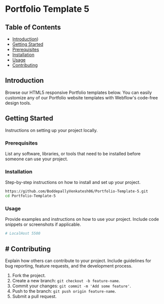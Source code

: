 # Portfolio Template 5

## Table of Contents

- [Introduction](#introduction))
- [Getting Started](#getting-started)
- [Prerequisites](#prerequisites)
- [Installation](#installation)
- [Usage](#usage)
- [Contributing](#contributing)

## Introduction

Browse our HTML5 responsive Portfolio templates below. You can easily customize any of our Portfolio website templates with Webflow's code-free design tools.

## Getting Started

Instructions on setting up your project locally.

### Prerequisites

List any software, libraries, or tools that need to be installed before someone can use your project.

### Installation

Step-by-step instructions on how to install and set up your project.

```bash
https://github.com/BoddepallyVenkatesh06/Portfolio-Template-5.git
cd Portfolio-Template-5
```

### Usage

Provide examples and instructions on how to use your project. Include code snippets or screenshots if applicable.

```bash
# LocalHost 5500
```

## # Contributing

Explain how others can contribute to your project. Include guidelines for bug reporting, feature requests, and the development process.

1. Fork the project.
2. Create a new branch: `git checkout -b feature-name`.
3. Commit your changes: `git commit -m 'Add some feature'`.
4. Push to the branch: `git push origin feature-name`.
5. Submit a pull request.
